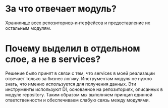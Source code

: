 # За что отвечает модуль?

Хранилище всех репозиториев-интерфейсов и предоставление их остальным модулям. 

# Почему выделил в отдельном слое, а не в services?

Решение было принят в связи с тем, что services в моей реализации отвечает только за бизнес логику. Инструментам модуля не нужно знать, что именно используется для получения данных. Эти инструменты используют DI, основанное на репозиториях, описанных в модуле repository. Таким образом мы выполняем принцип единной ответственности и обеспечиваем слабую связь между модулями. 